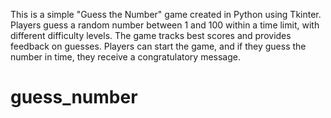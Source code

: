 This is a simple "Guess the Number" game created in Python using Tkinter. Players guess a random number between 1 and 100 within a time limit, with different difficulty levels. The game tracks best scores and provides feedback on guesses. Players can start the game, and if they guess the number in time, they receive a congratulatory message.
# guess_number
